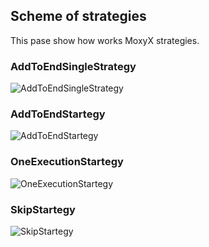 ## Scheme of strategies

This pase show how works MoxyX strategies.

### AddToEndSingleStrategy
![AddToEndSingleStrategy](https://raw.githubusercontent.com/jordan1997/blog/master/images/AddToEndSingleStrategy.png)

### AddToEndStartegy
![AddToEndStartegy](https://raw.githubusercontent.com/jordan1997/blog/master/images/AddToEndStartegy.png)

### OneExecutionStartegy
![OneExecutionStartegy](https://raw.githubusercontent.com/jordan1997/blog/master/images/OneExecutionStartegy.png)

### SkipStartegy
![SkipStartegy](https://raw.githubusercontent.com/jordan1997/blog/master/images/SkipStartegy.png)
